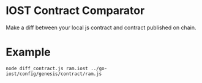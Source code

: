# IOST Contract Comparator

Make a diff between your local js contract and contract published on chain. 


# Example

```
node diff_contract.js ram.iost ../go-iost/config/genesis/contract/ram.js
```
